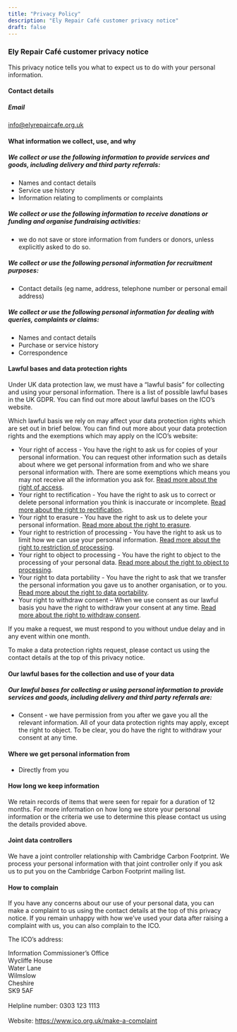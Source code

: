 ```yaml
---
title: "Privacy Policy"
description: "Ely Repair Café customer privacy notice"
draft: false
---
```


### Ely Repair Café customer privacy notice

This privacy notice tells you what to expect us to do with your personal information.


#### Contact details
##### Email

info@elyrepaircafe.org.uk

#### What information we collect, use, and why

##### We collect or use the following information to provide services and goods, including delivery and third party referrals:

- Names and contact details
- Service use history
- Information relating to compliments or complaints

##### We collect or use the following information to receive donations or funding and organise fundraising activities:

- we do not save or store information from funders or donors, unless explicitly asked to do so.

##### We collect or use the following personal information for recruitment purposes:

- Contact details (eg name, address, telephone number or personal email address)

##### We collect or use the following personal information for dealing with queries, complaints or claims:

- Names and contact details
- Purchase or service history
- Correspondence


#### Lawful bases and data protection rights

Under UK data protection law, we must have a “lawful basis” for collecting and using your personal information. There is a list of possible lawful bases in the UK GDPR. You can find out more about lawful bases on the ICO’s website.

Which lawful basis we rely on may affect your data protection rights which are set out in brief below. You can find out more about your data protection rights and the exemptions which may apply on the ICO’s website:

- Your right of access - You have the right to ask us for copies of your personal information. You can request other information such as details about where we get personal information from and who we share personal information with. There are some exemptions which means you may not receive all the information you ask for. [Read more about the right of access](https://ico.org.uk/for-organisations/advice-for-small-organisations/privacy-notices-and-cookies/create-your-own-privacy-notice/your-data-protection-rights/#roa).
- Your right to rectification - You have the right to ask us to correct or delete personal information you think is inaccurate or incomplete. [Read more about the right to rectification](https://ico.org.uk/for-organisations/advice-for-small-organisations/privacy-notices-and-cookies/create-your-own-privacy-notice/your-data-protection-rights/#rtr).
- Your right to erasure - You have the right to ask us to delete your personal information. [Read more about the right to erasure](https://ico.org.uk/for-organisations/advice-for-small-organisations/privacy-notices-and-cookies/create-your-own-privacy-notice/your-data-protection-rights/#rte).
- Your right to restriction of processing - You have the right to ask us to limit how we can use your personal information. [Read more about the right to restriction of processing](https://ico.org.uk/for-organisations/advice-for-small-organisations/privacy-notices-and-cookies/create-your-own-privacy-notice/your-data-protection-rights/#rtrop).
- Your right to object to processing - You have the right to object to the processing of your personal data. [Read more about the right to object to processing](https://ico.org.uk/for-organisations/advice-for-small-organisations/privacy-notices-and-cookies/create-your-own-privacy-notice/your-data-protection-rights/#rto).
- Your right to data portability - You have the right to ask that we transfer the personal information you gave us to another organisation, or to you. [Read more about the right to data portability](https://ico.org.uk/for-organisations/advice-for-small-organisations/privacy-notices-and-cookies/create-your-own-privacy-notice/your-data-protection-rights/#rtdp).
- Your right to withdraw consent – When we use consent as our lawful basis you have the right to withdraw your consent at any time. [Read more about the right to withdraw consent](https://ico.org.uk/for-organisations/advice-for-small-organisations/privacy-notices-and-cookies/create-your-own-privacy-notice/your-data-protection-rights/#rtwc).

If you make a request, we must respond to you without undue delay and in any event within one month.

To make a data protection rights request, please contact us using the contact details at the top of this privacy notice.

#### Our lawful bases for the collection and use of your data
##### Our lawful bases for collecting or using personal information to provide services and goods, including delivery and third party referrals are:
-  Consent - we have permission from you after we gave you all the relevant information. All of your data protection rights may apply, except the right to object. To be clear, you do have the right to withdraw your consent at any time.

#### Where we get personal information from

- Directly from you

#### How long we keep information

We retain records of items that were seen for repair for a duration of 12 months. 
For more information on how long we store your personal information or the criteria we use to determine this please contact us using the details provided above. 

#### Joint data controllers

We have a joint controller relationship with Cambridge Carbon Footprint. We process your personal information with that joint controller only if you ask us to put you on the Cambridge Carbon Footprint mailing list.

#### How to complain

If you have any concerns about our use of your personal data, you can make a complaint to us using the contact details at the top of this privacy notice.
If you remain unhappy with how we’ve used your data after raising a complaint with us, you can also complain to the ICO.

The ICO’s address:
        

<Notice type="tip"> Information Commissioner’s Office<br>
  Wycliffe House<br>
  Water Lane<br>
  Wilmslow<br>
  Cheshire<br>
  SK9 5AF<br>
  &nbsp;<br>
  Helpline number: 0303 123 1113<br>
  &nbsp;<br>
  Website: https://www.ico.org.uk/make-a-complaint<br>
</Notice>

